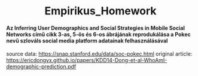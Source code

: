 # <center>  Empirikus_Homework <center>

#### Az Inferring User Demographics and Social Strategies in Mobile Social Networks című cikk 3-as, 5-ös és 6-os ábrájának reprodukálása a Pokec nevű szlováls social media platform adatainak felhasználásával
source data: https://snap.stanford.edu/data/soc-pokec.html
original article: https://ericdongyx.github.io/papers/KDD14-Dong-et-al-WhoAmI-demographic-prediction.pdf
